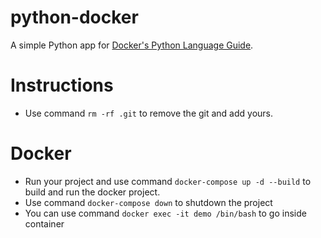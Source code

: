 # python-docker

A simple Python app for [Docker's Python Language Guide](https://docs.docker.com/language/python).

# Instructions

- Use command `rm -rf .git` to remove the git and add yours.


# Docker
- Run your project and use command `docker-compose up -d --build` to build and run the docker project.
- Use command `docker-compose down` to shutdown the project
- You can use command `docker exec -it demo /bin/bash` to go inside container